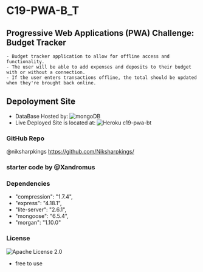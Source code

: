 # C19-PWA-B_T
## Progressive Web Applications (PWA) Challenge: Budget Tracker
```
- Budget tracker application to allow for offline access and functionality. 
- The user will be able to add expenses and deposits to their budget with or without a connection. 
- If the user enters transactions offline, the total should be updated when they're brought back online.
```

## Depoloyment Site
- DataBase Hosted by: ![mongoDB](https://www.mongodb.com/)
- Live Deployed Site is located at: ![Heroku c19-pwa-bt](https://c19-pwa-bt.herokuapp.com/)

### GitHub Repo
@niksharpkings
https://github.com/Niksharpkings/

### starter code by @Xandromus

### Dependencies
- "compression": "1.7.4",
- "express": "4.18.1",
- "lite-server": "2.6.1",
- "mongoose": "6.5.4",
- "morgan": "1.10.0"

### License
![Apache License 2.0](https://github.com/Niksharpkings/C19-PWA-B_T/blob/main/LICENSE) 
- free to use

